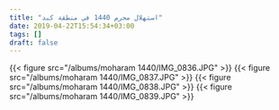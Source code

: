 ```yaml
---
title: "استهلال محرم 1440 في منطقة كبد"
date: 2019-04-22T15:54:34+03:00
tags: []
draft: false
---
```


{{< figure src="/albums/moharam 1440/IMG_0836.JPG" >}}
{{< figure src="/albums/moharam 1440/IMG_0837.JPG" >}}
{{< figure src="/albums/moharam 1440/IMG_0838.JPG" >}}
{{< figure src="/albums/moharam 1440/IMG_0839.JPG" >}}
